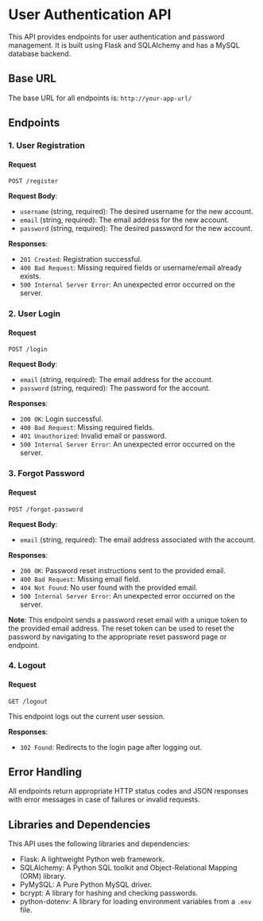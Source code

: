 # User Authentication API

This API provides endpoints for user authentication and password management. It is built using Flask and SQLAlchemy and has a MySQL database backend.

## Base URL

The base URL for all endpoints is: `http://your-app-url/`

## Endpoints

### 1. User Registration

#### Request
` POST /register `

**Request Body**:
- `username` (string, required): The desired username for the new account.
- `email` (string, required): The email address for the new account.
- `password` (string, required): The desired password for the new account.

**Responses**:
- `201 Created`: Registration successful.
- `400 Bad Request`: Missing required fields or username/email already exists.
- `500 Internal Server Error`: An unexpected error occurred on the server.

### 2. User Login

#### Request
` POST /login `

**Request Body**:
- `email` (string, required): The email address for the account.
- `password` (string, required): The password for the account.

**Responses**:
- `200 OK`: Login successful.
- `400 Bad Request`: Missing required fields.
- `401 Unauthorized`: Invalid email or password.
- `500 Internal Server Error`: An unexpected error occurred on the server.

### 3. Forgot Password

#### Request
` POST /forgot-password `

**Request Body**:
- `email` (string, required): The email address associated with the account.

**Responses**:
- `200 OK`: Password reset instructions sent to the provided email.
- `400 Bad Request`: Missing email field.
- `404 Not Found`: No user found with the provided email.
- `500 Internal Server Error`: An unexpected error occurred on the server.

**Note**: This endpoint sends a password reset email with a unique token to the provided email address. The reset token can be used to reset the password by navigating to the appropriate reset password page or endpoint.

### 4. Logout

#### Request
` GET /logout ` 

This endpoint logs out the current user session.

**Responses**:
- `302 Found`: Redirects to the login page after logging out.

## Error Handling

All endpoints return appropriate HTTP status codes and JSON responses with error messages in case of failures or invalid requests.

## Libraries and Dependencies

This API uses the following libraries and dependencies:

- Flask: A lightweight Python web framework.
- SQLAlchemy: A Python SQL toolkit and Object-Relational Mapping (ORM) library.
- PyMySQL: A Pure Python MySQL driver.
- bcrypt: A library for hashing and checking passwords.
- python-dotenv: A library for loading environment variables from a `.env` file.